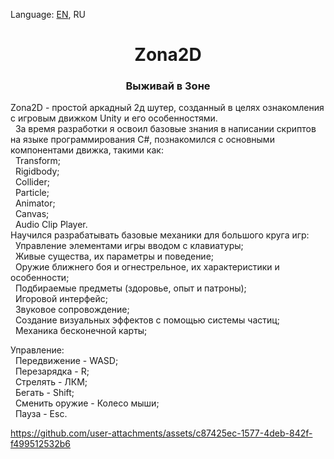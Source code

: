 <p> Language:  <a href ="https://github.com/Avt0r/Zona2D/blob/main/README.md">EN</a>, RU
 </p>
<h1 align = "center">Zona2D</h1>
<h3 align = "center">Выживай в Зоне</h2>

<p>Zona2D - простой аркадный 2д шутер, созданный в целях ознакомления с игровым движком Unity и его особенностями.<br>
&nbsp За время разработки я освоил базовые знания в написании скриптов на языке программирования C#, познакомился с основными компонентами движка, такими как:<br> 
 &nbsp Transform;<br> 
 &nbsp Rigidbody;<br>
 &nbsp Collider;<br>
 &nbsp Particle;<br>
 &nbsp Animator;<br>
 &nbsp Canvas;<br>
 &nbsp Audio Clip Player.<br>
 Научился разрабатывать базовые механики для большого круга игр: <br>
 &nbsp Управление элементами игры вводом с клавиатуры;<br>
 &nbsp Живые существа, их параметры и поведение;<br>
 &nbsp Оружие ближнего боя и огнестрельное, их характеристики и особенности;<br>
 &nbsp Подбираемые предметы (здоровье, опыт и патроны);<br>
 &nbsp Игоровой интерфейс;<br>
 &nbsp Звуковое сопровождение;<br>
 &nbsp Создание визуальных эффектов с помощью системы частиц;<br>
 &nbsp Механика бесконечной карты;<br>
<p>

<p>Управление: <br>
 &nbsp Передвижение - WASD;<br>
 &nbsp Перезарядка - R;<br>
 &nbsp Стрелять - ЛКМ;<br>
 &nbsp Бегать - Shift;<br>
 &nbsp Сменить оружие - Колесо мыши;<br>
 &nbsp Пауза - Esc.<br>
</p>

https://github.com/user-attachments/assets/c87425ec-1577-4deb-842f-f499512532b6

